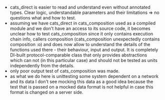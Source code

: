 - cats_direct is easier to read and understand even without annotated types. Clear logic, understandable parameters and their limitations => no questions what and how to test.
- assuming we have cats_direct in cats_composition used as a compiled module and we don't have an access to its source code, it becomes unclear how to test cats_composition since it only contains execution chain info, callers composition (cats_composition unexpectedly contains composition :o) and does now allow to understand the details of the functions used there - their behaviour, input and output. It is completely DI-built protocol-comparable class that only provides abstractions which can not (in this particular case) and should not be tested as units independently from the details.
- only poor output test of cats_composition was made.
- as what we do here is unittesting some system dependent on a network and its data I don't see mocking this data as a good idea because the test that is passed on a mocked data format is not helpful in case this format is changed on a server side.